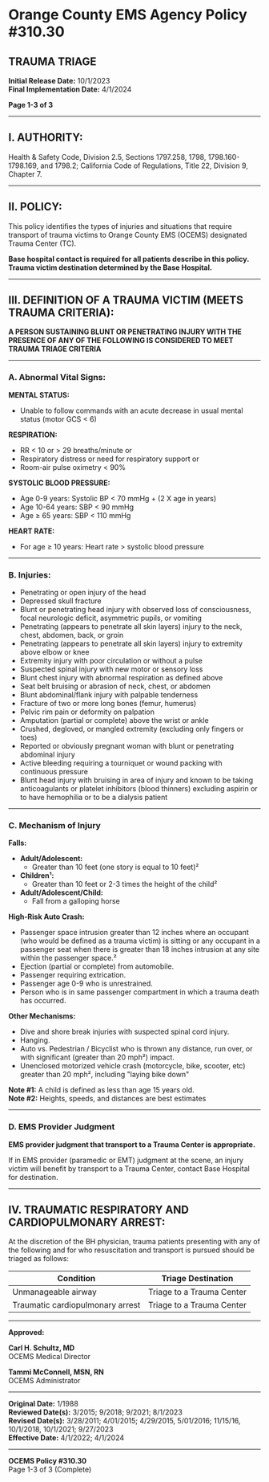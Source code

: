 # Orange County EMS Agency Policy #310.30

## TRAUMA TRIAGE

**Initial Release Date:** 10/1/2023  
**Final Implementation Date:** 4/1/2024

**Page 1-3 of 3**

---

## I. AUTHORITY:

Health & Safety Code, Division 2.5, Sections 1797.258, 1798, 1798.160-1798.169, and 1798.2;
California Code of Regulations, Title 22, Division 9, Chapter 7.

---

## II. POLICY:

This policy identifies the types of injuries and situations that require transport of trauma victims to Orange County EMS (OCEMS) designated Trauma Center (TC).

**Base hospital contact is required for all patients describe in this policy. Trauma victim destination determined by the Base Hospital.**

---

## III. DEFINITION OF A TRAUMA VICTIM (MEETS TRAUMA CRITERIA):

**A PERSON SUSTAINING BLUNT OR PENETRATING INJURY WITH THE PRESENCE OF ANY OF THE FOLLOWING IS CONSIDERED TO MEET TRAUMA TRIAGE CRITERIA**

---

### A. Abnormal Vital Signs:

**MENTAL STATUS:**
- Unable to follow commands with an acute decrease in usual mental status (motor GCS < 6)

**RESPIRATION:**
- RR < 10 or > 29 breaths/minute or
- Respiratory distress or need for respiratory support or
- Room-air pulse oximetry < 90%

**SYSTOLIC BLOOD PRESSURE:**
- Age 0-9 years: Systolic BP < 70 mmHg + (2 X age in years)
- Age 10-64 years: SBP < 90 mmHg
- Age ≥ 65 years: SBP < 110 mmHg

**HEART RATE:**
- For age ≥ 10 years: Heart rate > systolic blood pressure

---

### B. Injuries:

- Penetrating or open injury of the head
- Depressed skull fracture
- Blunt or penetrating head injury with observed loss of consciousness, focal neurologic deficit, asymmetric pupils, or vomiting
- Penetrating (appears to penetrate all skin layers) injury to the neck, chest, abdomen, back, or groin
- Penetrating (appears to penetrate all skin layers) injury to extremity above elbow or knee
- Extremity injury with poor circulation or without a pulse
- Suspected spinal injury with new motor or sensory loss
- Blunt chest injury with abnormal respiration as defined above
- Seat belt bruising or abrasion of neck, chest, or abdomen
- Blunt abdominal/flank injury with palpable tenderness
- Fracture of two or more long bones (femur, humerus)
- Pelvic rim pain or deformity on palpation
- Amputation (partial or complete) above the wrist or ankle
- Crushed, degloved, or mangled extremity (excluding only fingers or toes)
- Reported or obviously pregnant woman with blunt or penetrating abdominal injury
- Active bleeding requiring a tourniquet or wound packing with continuous pressure
- Blunt head injury with bruising in area of injury and known to be taking anticoagulants or platelet inhibitors (blood thinners) excluding aspirin or to have hemophilia or to be a dialysis patient

---

### C. Mechanism of Injury

**Falls:**
- **Adult/Adolescent:**
  - Greater than 10 feet (one story is equal to 10 feet)²
- **Children¹:**
  - Greater than 10 feet or 2-3 times the height of the child²
- **Adult/Adolescent/Child:**
  - Fall from a galloping horse

**High-Risk Auto Crash:**
- Passenger space intrusion greater than 12 inches where an occupant (who would be defined as a trauma victim) is sitting or any occupant in a passenger seat when there is greater than 18 inches intrusion at any site within the passenger space.²
- Ejection (partial or complete) from automobile.
- Passenger requiring extrication.
- Passenger age 0-9 who is unrestrained.
- Person who is in same passenger compartment in which a trauma death has occurred.

**Other Mechanisms:**
- Dive and shore break injuries with suspected spinal cord injury.
- Hanging.
- Auto vs. Pedestrian / Bicyclist who is thrown any distance, run over, or with significant (greater than 20 mph²) impact.
- Unenclosed motorized vehicle crash (motorcycle, bike, scooter, etc) greater than 20 mph², including "laying bike down"

**Note #1:** A child is defined as less than age 15 years old.  
**Note #2:** Heights, speeds, and distances are best estimates

---

### D. EMS Provider Judgment

**EMS provider judgment that transport to a Trauma Center is appropriate.**

If in EMS provider (paramedic or EMT) judgment at the scene, an injury victim will benefit by transport to a Trauma Center, contact Base Hospital for destination.

---

## IV. TRAUMATIC RESPIRATORY AND CARDIOPULMONARY ARREST:

At the discretion of the BH physician, trauma patients presenting with any of the following and for who resuscitation and transport is pursued should be triaged as follows:

| Condition | Triage Destination |
|-----------|-------------------|
| Unmanageable airway | Triage to a Trauma Center |
| Traumatic cardiopulmonary arrest | Triage to a Trauma Center |

---

**Approved:**

**Carl H. Schultz, MD**  
OCEMS Medical Director

**Tammi McConnell, MSN, RN**  
OCEMS Administrator

---

**Original Date:** 1/1988  
**Reviewed Date(s):** 3/2015; 9/2018; 9/2021; 8/1/2023  
**Revised Date(s):** 3/28/2011; 4/01/2015; 4/29/2015, 5/01/2016; 11/15/16, 10/1/2018, 10/1/2021; 9/27/2023  
**Effective Date:** 4/1/2022; 4/1/2024

---

**OCEMS Policy #310.30**  
Page 1-3 of 3 (Complete)

